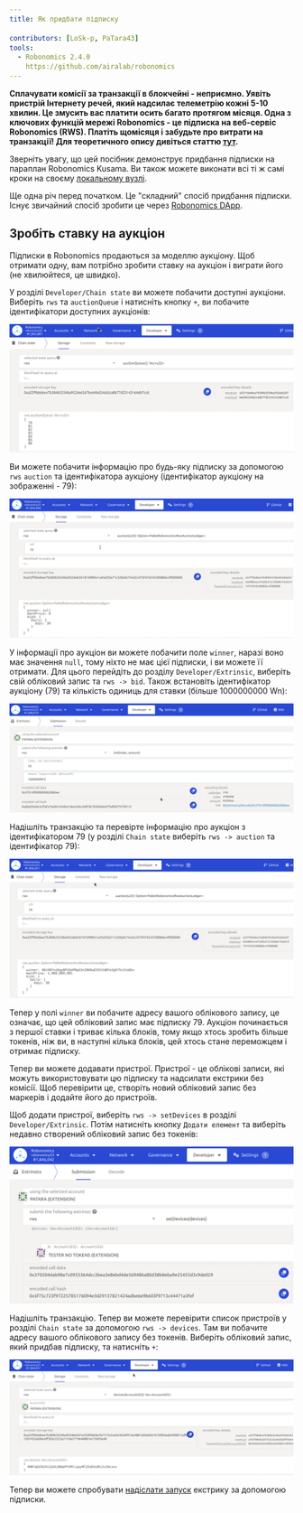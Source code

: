```yaml
---
title: Як придбати підписку

contributors: [LoSk-p, PaTara43]
tools:   
  - Robonomics 2.4.0
    https://github.com/airalab/robonomics
---
```


**Сплачувати комісії за транзакції в блокчейні - неприємно. Уявіть пристрій Інтернету речей, який надсилає телеметрію кожні 5-10 хвилин. Це змусить вас платити осить багато протягом місяця. Одна з ключових функцій мережі Robonomics - це підписка на веб-сервіс Robonomics (RWS). Платіть щомісяця і забудьте про витрати на транзакції! Для теоретичного опису дивіться статтю [тут](https://blog.aira.life/rws-overview-part-2-heterogeneous-tokenomics-afc209cc855).**

<robo-wiki-note type="warning" title="Parachain">

  Зверніть увагу, що цей посібник демонструє придбання підписки на параплан Robonomics Kusama. Ви також можете виконати всі ті ж самі кроки на своєму [локальному вузлі](/docs/run-dev-node).

  Ще одна річ перед початком. Це "складний" спосіб придбання підписки. Існує звичайний спосіб зробити це через [Robonomics DApp](https://dapp.robonomics.network/#/).

</robo-wiki-note>

## Зробіть ставку на аукціон

Підписки в Robonomics продаються за моделлю аукціону. Щоб отримати одну, вам потрібно зробити ставку на аукціон і виграти його (не хвилюйтеся, це швидко).

У розділі `Developer/Chain state` ви можете побачити доступні аукціони. 
Виберіть `rws` та `auctionQueue` і натисніть кнопку `+`, ви побачите ідентифікатори доступних аукціонів:

![queue](../images/rws/queue.png)

Ви можете побачити інформацію про будь-яку підписку за допомогою `rws` `auction` та ідентифікатора аукціону (ідентифікатор аукціону на зображенні - 79):

![auction](../images/rws/auction.png)

У інформації про аукціон ви можете побачити поле `winner`, наразі воно має значення `null`, тому ніхто не має цієї підписки, і ви можете її отримати. Для цього перейдіть до розділу `Developer/Extrinsic`, виберіть свій обліковий запис та `rws -> bid`. Також встановіть ідентифікатор аукціону (79) та кількість одиниць для ставки (більше 1000000000 Wn):

![bid](../images/rws/bid.png)

Надішліть транзакцію та перевірте інформацію про аукціон з ідентифікатором 79 (у розділі `Chain state`  виберіть `rws -> auction` та ідентифікатор 79):

![win](../images/rws/auc_win.png)

Тепер у полі `winner` ви побачите адресу вашого облікового запису, це означає, що цей обліковий запис має підписку 79. Аукціон починається з першої ставки і триває кілька блоків, тому якщо хтось зробить більше токенів, ніж ви, в наступні кілька блоків, цей хтось стане переможцем і отримає підписку.

Тепер ви можете додавати пристрої. Пристрої - це облікові записи, які можуть використовувати цю підписку та надсилати екстрики без комісії.
Щоб перевірити це, створіть новий обліковий запис без маркерів і додайте його до пристроїв.

Щоб додати пристрої, виберіть `rws -> setDevices` в розділі `Developer/Extrinsic`. Потім натисніть кнопку `Додати елемент` та виберіть недавно створений обліковий запис без токенів:

![set_devices](../images/rws/set_devices.png)

Надішліть транзакцію. Тепер ви можете перевірити список пристроїв у розділі `Chain state` за допомогою `rws -> devices`. Там ви побачите адресу вашого облікового запису без токенів. Виберіть обліковий запис, який придбав підписку, та натисніть `+`:

![devices](../images/rws/devices.png)

Тепер ви можете спробувати [надіслати запуск](/docs/subscription-launch) екстрику за допомогою підписки.